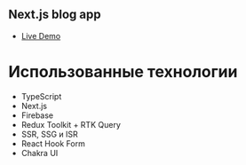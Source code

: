 ## Next.js blog app

- [Live Demo](https://next-feed-koleneko.vercel.app/)
# Использованные технологии
- TypeScript
- Next.js
- Firebase
- Redux Toolkit + RTK Query
- SSR, SSG и ISR
- React Hook Form
- Chakra UI
